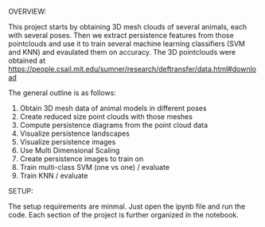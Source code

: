 OVERVIEW:

This project starts by obtaining 3D mesh clouds of several animals, each with several poses. 
Then we extract persistence features from those pointclouds and use it to train several machine learning classifiers (SVM and KNN) and evaulated them on accuracy.
The 3D pointclouds were obtained at https://people.csail.mit.edu/sumner/research/deftransfer/data.html#download 

The general outline is as follows:

1. Obtain 3D mesh data of animal models in different poses
2. Create reduced size point clouds with those meshes
3. Compute persistence diagrams from the point cloud data
4. Visualize persistence landscapes
5. Visualize persistence images
6. Use Multi Dimensional Scaling
7. Create persistence images to train on
8. Train multi-class SVM (one vs one) / evaluate
9. Train KNN / evaluate

SETUP:

The setup requirements are minmal. Just open the ipynb file and run the code. Each section of the project is further organized in the notebook.
   
